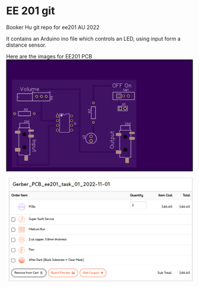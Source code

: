 # EE 201 git

Booker Hu
git repo for ee201 AU 2022

It contains an Arduino ino file which controls an LED, using input form a distance sensor.

Here are the images for EE201 PCB
![pcb board image](/pcd_image.png)

![pcb cost image](/pcb_cost.png)
